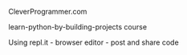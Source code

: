 CleverProgrammer.com

learn-python-by-building-projects course

Using repl.it - browser editor - post and share code

